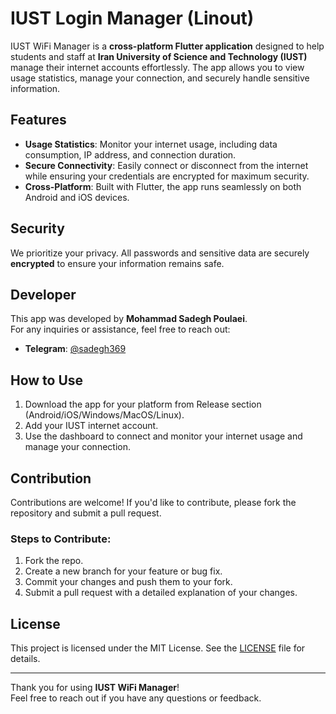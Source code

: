 # IUST Login Manager (Linout)

IUST WiFi Manager is a **cross-platform Flutter application** designed to help students and staff at **Iran University of Science and Technology (IUST)** manage their internet accounts effortlessly. The app allows you to view usage statistics, manage your connection, and securely handle sensitive information.

## Features

- **Usage Statistics**: Monitor your internet usage, including data consumption, IP address, and connection duration.
- **Secure Connectivity**: Easily connect or disconnect from the internet while ensuring your credentials are encrypted for maximum security.
- **Cross-Platform**: Built with Flutter, the app runs seamlessly on both Android and iOS devices.

## Security

We prioritize your privacy. All passwords and sensitive data are securely **encrypted** to ensure your information remains safe.

## Developer

This app was developed by **Mohammad Sadegh Poulaei**.  
For any inquiries or assistance, feel free to reach out:

- **Telegram**: [@sadegh369](https://t.me/sadegh369)

## How to Use

1. Download the app for your platform from Release section (Android/iOS/Windows/MacOS/Linux).
2. Add your IUST internet account.
3. Use the dashboard to connect and monitor your internet usage and manage your connection.

## Contribution

Contributions are welcome! If you'd like to contribute, please fork the repository and submit a pull request.

### Steps to Contribute:
1. Fork the repo.
2. Create a new branch for your feature or bug fix.
3. Commit your changes and push them to your fork.
4. Submit a pull request with a detailed explanation of your changes.

## License

This project is licensed under the MIT License. See the [LICENSE](LICENSE) file for details.

---

Thank you for using **IUST WiFi Manager**!  
Feel free to reach out if you have any questions or feedback.